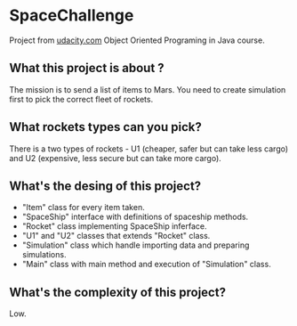 # SpaceChallenge
Project from [udacity.com](https://www.udacity.com/course/object-oriented-programming-in-java--ud283) Object Oriented Programing in Java course.
## What this project is about ?
The mission is to send a list of items to Mars. You need to create simulation first to pick the correct fleet of rockets.
## What rockets types can you pick?
There is a two types of rockets - U1 (cheaper, safer but can take less cargo) and U2 (expensive, less secure but can take more cargo).
## What's the desing of this project?
- "Item" class for every item taken.
- "SpaceShip" interface with definitions of spaceship methods.
- "Rocket" class implementing SpaceShip inferface.
- "U1" and "U2" classes that extends "Rocket" class.
- "Simulation" class which handle importing data and preparing simulations. 
- "Main" class with main method and execution of "Simulation" class.
## What's the complexity of this project?
Low.
